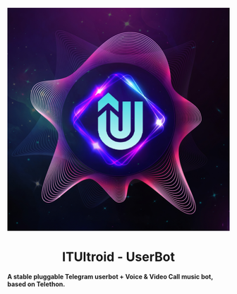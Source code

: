 <p align="center">
  <img src="./resources/extras/logo_readme.jpg" alt="TeamUltroid Logo">
</p>
<h1 align="center">
  <b>ITUltroid - UserBot</b>
</h1>

<b>A stable pluggable Telegram userbot + Voice & Video Call music bot, based on Telethon.</b>
